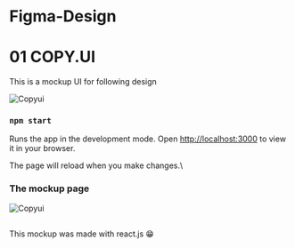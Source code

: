 # Figma-Design

# 01 COPY.UI

This is a mockup UI for following design 

 ![Copyui](./COPYUI.png)

### `npm start`

Runs the app in the development mode.
Open [http://localhost:3000](http://localhost:3000) to view it in your browser.

The page will reload when you make changes.\

### The mockup page 

 ![Copyui](./CopyUI.png)
 
##
This mockup was made with react.js :grin:	
